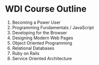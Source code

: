 # WDI Course Outline

1. Becoming a Power User
2. Programming Fundamentals / JavaScript
3. Developing for the Browser
4. Designing Modern Web Pages
5. Object Oriented Programming
6. Relational Databases
7. Ruby on Rails
8. Service Oriented Architecture
